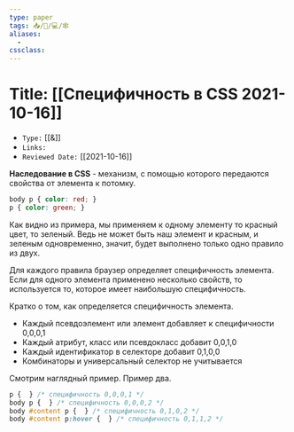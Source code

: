 ```yaml
---
type: paper
tags: 📥️/📜️/💻/🕸
aliases:
  - 
cssclass: 
---
```




# Title: **[[Специфичность в CSS 2021-10-16]]**
- `Type:` [[&]]
- `Links:`
- `Reviewed Date:` [[2021-10-16]]

**Наследование в CSS** - механизм, с помощью которого передаются свойства от элемента к потомку.

```css
body p { color: red; }  
p { color: green; }
```

Как видно из примера, мы применяем к одному элементу то красный цвет, то зеленый. Ведь не может быть наш элемент и красным, и зеленым одновременно, значит, будет выполнено только одно правило из двух.

Для каждого правила браузер определяет специфичность элемента. Если для одного элемента применено несколько свойств, то используется то, которое имеет наибольшую специфичность.
 
 Кратко о том, как определяется специфичность элемента.

-   Каждый псевдоэлемент или элемент добавляет к специфичности 0,0,0,1
-   Каждый атрибут, класс или псевдокласс добавит 0,0,1,0
-   Каждый идентификатор в селекторе добавит 0,1,0,0
-   Комбинаторы и универсальный селектор не учитывается

Смотрим наглядный пример. Пример два.
```css
p {  } /* специфичность 0,0,0,1 */
body p {  } /* специфичность 0,0,0,2 */
body #content p {  } /* специфичность 0,1,0,2 */
body #content p:hover {  } /* специфичность 0,1,1,2 */
```